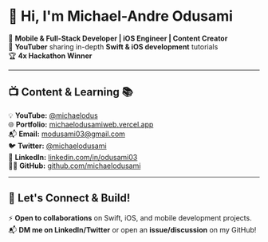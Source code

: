 # 👋 Hi, I'm Michael-Andre Odusami

🚀 **Mobile & Full-Stack Developer | iOS Engineer | Content Creator**  
🎥 **YouTuber** sharing in-depth **Swift & iOS development** tutorials  
🏆 **4x Hackathon Winner**

---

## 📺 Content & Learning 📚

💡 **YouTube:** [@michaelodus](https://www.youtube.com/@michaelodus)  
🌐 **Portfolio:** [michaelodusamiweb.vercel.app](https://michaelodusamiweb.vercel.app/)  
📬 **Email:** [modusami03@gmail.com](mailto:modusami03@gmail.com)  
🐦 **Twitter:** [@michaelodusami](https://x.com/michaelodusami)  
👔 **LinkedIn:** [linkedin.com/in/odusami03](https://www.linkedin.com/in/odusami03/)  
👨‍💻 **GitHub:** [github.com/michaelodusami](https://github.com/michaelodusami)  

---

## 🎯 Let's Connect & Build!
⚡ **Open to collaborations** on Swift, iOS, and mobile development projects.  
📬 **DM me on LinkedIn/Twitter** or open an **issue/discussion** on my GitHub!  
